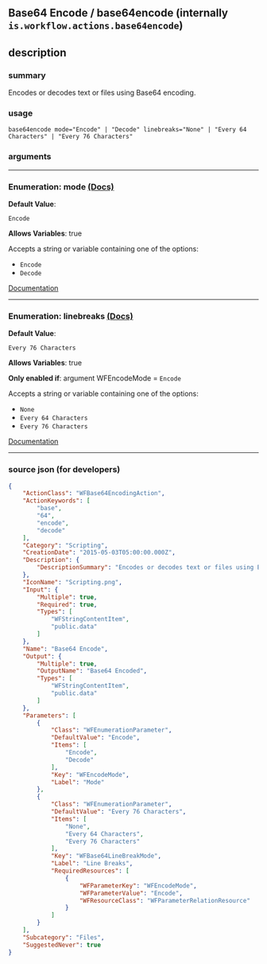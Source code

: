 
## Base64 Encode / base64encode (internally `is.workflow.actions.base64encode`)


## description

### summary

Encodes or decodes text or files using Base64 encoding.


### usage
```
base64encode mode="Encode" | "Decode" linebreaks="None" | "Every 64 Characters" | "Every 76 Characters"
```

### arguments

---

### Enumeration: mode [(Docs)](https://pfgithub.github.io/shortcutslang/gettingstarted#enum-select-field)
**Default Value**:
```
Encode
```
**Allows Variables**: true



Accepts a string 
or variable
containing one of the options:

- `Encode`
- `Decode`

[Documentation](https://pfgithub.github.io/shortcutslang/gettingstarted#enum-select-field)

---

### Enumeration: linebreaks [(Docs)](https://pfgithub.github.io/shortcutslang/gettingstarted#enum-select-field)
**Default Value**:
```
Every 76 Characters
```
**Allows Variables**: true

**Only enabled if**: argument WFEncodeMode = `Encode`

Accepts a string 
or variable
containing one of the options:

- `None`
- `Every 64 Characters`
- `Every 76 Characters`

[Documentation](https://pfgithub.github.io/shortcutslang/gettingstarted#enum-select-field)

---

### source json (for developers)

```json
{
	"ActionClass": "WFBase64EncodingAction",
	"ActionKeywords": [
		"base",
		"64",
		"encode",
		"decode"
	],
	"Category": "Scripting",
	"CreationDate": "2015-05-03T05:00:00.000Z",
	"Description": {
		"DescriptionSummary": "Encodes or decodes text or files using Base64 encoding."
	},
	"IconName": "Scripting.png",
	"Input": {
		"Multiple": true,
		"Required": true,
		"Types": [
			"WFStringContentItem",
			"public.data"
		]
	},
	"Name": "Base64 Encode",
	"Output": {
		"Multiple": true,
		"OutputName": "Base64 Encoded",
		"Types": [
			"WFStringContentItem",
			"public.data"
		]
	},
	"Parameters": [
		{
			"Class": "WFEnumerationParameter",
			"DefaultValue": "Encode",
			"Items": [
				"Encode",
				"Decode"
			],
			"Key": "WFEncodeMode",
			"Label": "Mode"
		},
		{
			"Class": "WFEnumerationParameter",
			"DefaultValue": "Every 76 Characters",
			"Items": [
				"None",
				"Every 64 Characters",
				"Every 76 Characters"
			],
			"Key": "WFBase64LineBreakMode",
			"Label": "Line Breaks",
			"RequiredResources": [
				{
					"WFParameterKey": "WFEncodeMode",
					"WFParameterValue": "Encode",
					"WFResourceClass": "WFParameterRelationResource"
				}
			]
		}
	],
	"Subcategory": "Files",
	"SuggestedNever": true
}
```
